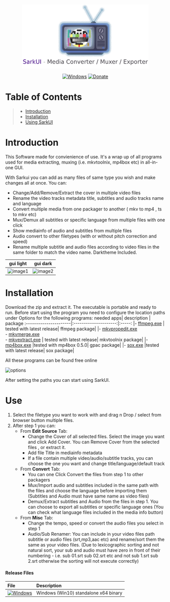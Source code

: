 <!-- MANPAGE: BEGIN EXCLUDED SECTION -->
<div align="center">

[![Sarkui](https://raw.githubusercontent.com/sarkinios/sarkui/master/.github/banner.png)](#readme)

[![Windows](https://img.shields.io/badge/-Windows_x64-blue.svg?style=for-the-badge&label=Download&logo=windows&color=6272a4)](https://github.com/sarkinios/sarkui/releases/latest/download/SarkUI.v1.0.0.zip)
[![Donate](https://img.shields.io/badge/_-Donate-red.svg?logo=githubsponsors&labelColor=555555&style=for-the-badge)](https://ko-fi.com/sarkas)
    
</div>
<!-- MANPAGE: END EXCLUDED SECTION -->



# Table of Contents
> * [Introduction](#introduction)
> * [Installation](#installation)
> * [Using SarkUI](#use)

# Introduction

This Software made for convienience of use. It's a wrap up of all programs used for media extracting, muxing (i.e. mkvtoolnix, mp4box etc) 
in all-in-one GUI. 

With Sarkui you can add as many files of same type you wish and make changes all at once.
You can:
- Change/Add/Remove/Extract the cover in multiple video files 
- Rename the video tracks metadata title, subtitles and audio tracks name and language
- Convert multiple media from one packager to another ( mkv to mp4 , ts to mkv etc)
- Mux/Demux all subtitles or specific language from multiple files with one click 
- Show mediainfo of audio and subtitles from multiple files
- Audio convert to other filetypes (with or without pitch correction and speed)
- Rename multiple subtitle and audio files according to video files in the same folder to match the video name.
Darktheme Included.

|gui light| gui dark |
:----------------------:|:----------------------:
![image1](https://imgur.com/36VIzQG.png)|![image2](https://imgur.com/Av6UinI.png)


# Installation

Download the zip and extract it. The executable is portable and ready to run. 
Before start using the program you need to configure the location paths under Options for the following programs: 
needed apps| description | package
:----------------------|:---------------------:|:-----:
|- [ffmpeg.exe](https://ffmpeg.org/download.html) | tested with latest release| ffmpeg package|
|- [mkvpropedit.exe](https://mkvtoolnix.download/downloads.html) <br /> - [mkvmerge.exe](https://mkvtoolnix.download/downloads.html)  <br /> - [mkvextract.exe](https://mkvtoolnix.download/downloads.html)  |  tested with latest release|  mkvtoolnix package|
|- [mp4box.exe](https://gpac.wp.imt.fr/downloads/) |tested with mp4box 0.5.0| gpac package|
|- [sox.exe](https://sourceforge.net/projects/sox/files/sox/) |tested with latest release| sox package|



All these programs can be found free online

![options](https://imgur.com/hY2zdya.png)

After setting the paths you can start using SarkUI.

# Use

1. Select the filetype you want to work with and drag n Drop / select from browser button multiple files.
2. After step 1 you can:
     - From **Edit Source** Tab:
       - Change the Cover of all selected files. Select the image you want and click Add Cover. You can Remove Cover from the selected files , or extract it.
       - Add file Title in mediainfo metadata
       - If a file contain multiple video/audio/subtitle tracks, you can choose the one you want and change title/language/default track
     - From **Convert** Tab:
       - You can one Click Convert the files from step 1 to other packagers
       - Mux/Import audio and subtitles included in the same path with the files and choose the language before importing them (Subtitles and Audio must have same name as video files)
       - Demux/Extract subtitles and Audio from the files in step 1. You can choose to export all subtitles or specific language ones (You can check what language files included in the media info button)
     - From **Misc** Tab:
       - Change the tempo, speed or convert the audio files you select in step 1
       - Audio/Sub Renamer: You can include in your video files path subtitle or audio files (srt,mp3,aac etc) and rename/sort them the same as your video files.
         (Due to lexicographic sorting and not natural sort, your sub and audio must have zero in front of their numbering - i.e.  sub 01.srt sub 02.srt etc and not sub 1.srt sub 2.srt otherwise the sorting will not execute correctly) 
         
         
#### Release Files

File|Description
:---|:---
[![Windows](https://img.shields.io/github/v/release/sarkinios/sarkui?color=f1fa8c&style=for-the-badge)](https://github.com/sarkinios/sarkui/releases/latest/download/SarkUI.v1.0.0.zip)|Windows (Win10) standalone x64 binary
